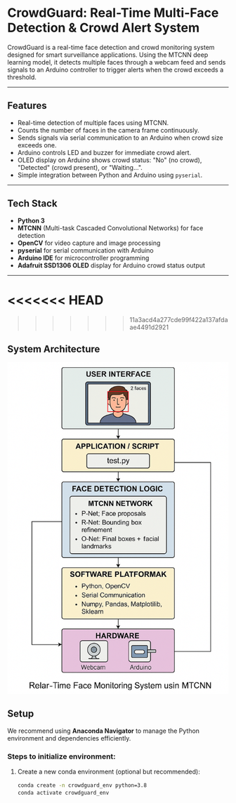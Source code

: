 # CrowdGuard: Real-Time Multi-Face Detection & Crowd Alert System

CrowdGuard is a real-time face detection and crowd monitoring system designed for smart surveillance applications. Using the MTCNN deep learning model, it detects multiple faces through a webcam feed and sends signals to an Arduino controller to trigger alerts when the crowd exceeds a threshold.

---

## Features

- Real-time detection of multiple faces using MTCNN.
- Counts the number of faces in the camera frame continuously.
- Sends signals via serial communication to an Arduino when crowd size exceeds one.
- Arduino controls LED and buzzer for immediate crowd alert.
- OLED display on Arduino shows crowd status: "No" (no crowd), "Detected" (crowd present), or "Waiting...".
- Simple integration between Python and Arduino using `pyserial`.

---

## Tech Stack

- **Python 3**  
- **MTCNN** (Multi-task Cascaded Convolutional Networks) for face detection  
- **OpenCV** for video capture and image processing  
- **pyserial** for serial communication with Arduino  
- **Arduino IDE** for microcontroller programming  
- **Adafruit SSD1306 OLED** display for Arduino crowd status output  

---

<<<<<<< HEAD
=======

>>>>>>> 11a3acd4a277cde99f422a137afdaae4491d2921

## System Architecture

![CrowdGuard reference Architecture](Crowd%20Guard%20reference%20architecture.png)

## Setup

We recommend using **Anaconda Navigator** to manage the Python environment and dependencies efficiently.

### Steps to initialize environment:

1. Create a new conda environment (optional but recommended):

   ```bash
   conda create -n crowdguard_env python=3.8
   conda activate crowdguard_env

